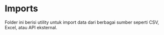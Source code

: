 # Imports

Folder ini berisi utility untuk import data dari berbagai sumber seperti CSV, Excel, atau API eksternal.